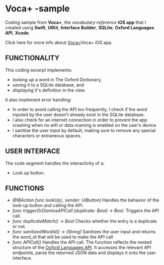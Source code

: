 # Voca+ -sample

Coding sample from **Voca+**, the *vocabulary-reference* **iOS app** that I created using **Swift**, **UIKit**, **Interface Builder**, **SQLite**, **Oxford Languages API**, **Xcode**. 

Click here for more info about [Voca+](https://www.zoeschreiber.be/portfolio/vocaplus)Voca+ iOS app.

## FUNCTIONALITY 
This coding excerpt implements:
- *looking up* a word in The Oxford Dictionary, 
- *saving* it to a SQLite database, and
- *displaying* it's definition in the view.

It also implement error handling:
- In order to avoid calling the API too frequently, I check if the word inputed by the user doesn’t already exist in the SQLite database. 
- I also check for an internet connection in order to prevent the app crashing when no wifi or data roaming is enabled on the user’s device. 
- I sanitise the user input by default, making sure to remove any special characters or extraneous spaces.

## USER INTERFACE
The code segment handles the interactivity of a:
- Look up button. 

## FUNCTIONS

- *@IBAction func lookUp(_ sender: UIButton)* Handles the behavior of the look-up button and calling the API.
- *func triggerOrDismissAPICall (duplicate: Bool) -> Bool*. 
  Triggers the API call.
- *func duplicateMatch() -> Bool*
  Checks whether the entry is a duplicate or not. 
- *func sanitizedWordId() -> (String)*
  Sanitizes the user input and returns the word_id that will be used to make the API call
- *func APICall()*
  Handles the API call. The function reflects the nested structure of the [Oxford Languages API](https://developer.oxforddictionaries.com/documentation#!/Entries/get_entries_source_lang_word_id). It accesses the relevant API endpoints, parse the returned JSON data and displays it onto the user interface. 


